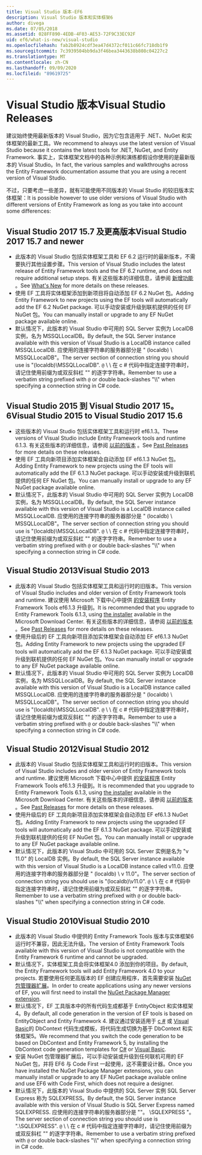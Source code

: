```yaml
---
title: Visual Studio 版本-EF6
description: Visual Studio 版本和实体框架6
author: divega
ms.date: 07/05/2018
ms.assetid: 028FF890-4EDB-4F03-AE53-72F9C33EC92F
uid: ef6/what-is-new/visual-studio
ms.openlocfilehash: fab2b8924cdf3ea47d4372cf011c66fc718db1f9
ms.sourcegitcommit: 7c3939504bb9da3f46bea3443638b808c04227c2
ms.translationtype: MT
ms.contentlocale: zh-CN
ms.lasthandoff: 09/09/2020
ms.locfileid: "89619725"
---
```

# <a name="visual-studio-releases"></a><span data-ttu-id="c3594-103">Visual Studio 版本</span><span class="sxs-lookup"><span data-stu-id="c3594-103">Visual Studio Releases</span></span>

<span data-ttu-id="c3594-104">建议始终使用最新版本的 Visual Studio，因为它包含适用于 .NET、NuGet 和实体框架的最新工具。</span><span class="sxs-lookup"><span data-stu-id="c3594-104">We recommend to always use the latest version of Visual Studio because it contains the latest tools for .NET, NuGet, and Entity Framework.</span></span>
<span data-ttu-id="c3594-105">事实上，实体框架文档中的各种示例和演练都假设你使用的是最新版本的 Visual Studio。</span><span class="sxs-lookup"><span data-stu-id="c3594-105">In fact, the various samples and walkthroughs across the Entity Framework documentation assume that you are using a recent version of Visual Studio.</span></span>

<span data-ttu-id="c3594-106">不过，只要考虑一些差异，就有可能使用不同版本的 Visual Studio 的较旧版本实体框架：</span><span class="sxs-lookup"><span data-stu-id="c3594-106">It is possible however to use older versions of Visual Studio with different versions of Entity Framework as long as you take into account some differences:</span></span>

## <a name="visual-studio-2017-157-and-newer"></a><span data-ttu-id="c3594-107">Visual Studio 2017 15.7 及更高版本</span><span class="sxs-lookup"><span data-stu-id="c3594-107">Visual Studio 2017 15.7 and newer</span></span>

- <span data-ttu-id="c3594-108">此版本的 Visual Studio 包括实体框架工具和 EF 6.2 运行时的最新版本，不需要执行其他设置步骤。</span><span class="sxs-lookup"><span data-stu-id="c3594-108">This version of Visual Studio includes the latest release of Entity Framework tools and the EF 6.2 runtime, and does not require additional setup steps.</span></span>
<span data-ttu-id="c3594-109">有关这些版本的详细信息，请参阅 [新增功能](xref:ef6/what-is-new/index) 。</span><span class="sxs-lookup"><span data-stu-id="c3594-109">See [What's New](xref:ef6/what-is-new/index) for more details on these releases.</span></span>
- <span data-ttu-id="c3594-110">使用 EF 工具将实体框架添加到新项目将自动添加 EF 6.2 NuGet 包。</span><span class="sxs-lookup"><span data-stu-id="c3594-110">Adding Entity Framework to new projects using the EF tools will automatically add the EF 6.2 NuGet package.</span></span>
<span data-ttu-id="c3594-111">可以手动安装或升级到联机提供的任何 EF NuGet 包。</span><span class="sxs-lookup"><span data-stu-id="c3594-111">You can manually install or upgrade to any EF NuGet package available online.</span></span>
- <span data-ttu-id="c3594-112">默认情况下，此版本的 Visual Studio 中可用的 SQL Server 实例为 LocalDB 实例，名为 MSSQLLocalDB。</span><span class="sxs-lookup"><span data-stu-id="c3594-112">By default, the SQL Server instance available with this version of Visual Studio is a LocalDB instance called MSSQLLocalDB.</span></span>
<span data-ttu-id="c3594-113">应使用的连接字符串的服务器部分是 " (localdb) \\ MSSQLLocalDB"。</span><span class="sxs-lookup"><span data-stu-id="c3594-113">The server section of connection string you should use is "(localdb)\\MSSQLLocalDB".</span></span>
<span data-ttu-id="c3594-114">`@` \\ \\ 在 c # 代码中指定连接字符串时，请记住使用前缀为或双反斜杠 "" 的逐字字符串。</span><span class="sxs-lookup"><span data-stu-id="c3594-114">Remember to use a verbatim string prefixed with `@` or double back-slashes "\\\\" when specifying a connection string in C# code.</span></span>  


## <a name="visual-studio-2015-to-visual-studio-2017-156"></a><span data-ttu-id="c3594-115">Visual Studio 2015 到 Visual Studio 2017 15。6</span><span class="sxs-lookup"><span data-stu-id="c3594-115">Visual Studio 2015 to Visual Studio 2017 15.6</span></span>

- <span data-ttu-id="c3594-116">这些版本的 Visual Studio 包括实体框架工具和运行时 ef6.1.3。</span><span class="sxs-lookup"><span data-stu-id="c3594-116">These versions of Visual Studio include Entity Framework tools and runtime 6.1.3.</span></span>
<span data-ttu-id="c3594-117">有关这些版本的详细信息，请参阅 [以前的版本](xref:ef6/what-is-new/past-releases#ef-613) 。</span><span class="sxs-lookup"><span data-stu-id="c3594-117">See [Past Releases](xref:ef6/what-is-new/past-releases#ef-613) for more details on these releases.</span></span>
- <span data-ttu-id="c3594-118">使用 EF 工具向新项目添加实体框架会自动添加 EF ef6.1.3 NuGet 包。</span><span class="sxs-lookup"><span data-stu-id="c3594-118">Adding Entity Framework to new projects using the EF tools will automatically add the EF 6.1.3 NuGet package.</span></span>
<span data-ttu-id="c3594-119">可以手动安装或升级到联机提供的任何 EF NuGet 包。</span><span class="sxs-lookup"><span data-stu-id="c3594-119">You can manually install or upgrade to any EF NuGet package available online.</span></span>
- <span data-ttu-id="c3594-120">默认情况下，此版本的 Visual Studio 中可用的 SQL Server 实例为 LocalDB 实例，名为 MSSQLLocalDB。</span><span class="sxs-lookup"><span data-stu-id="c3594-120">By default, the SQL Server instance available with this version of Visual Studio is a LocalDB instance called MSSQLLocalDB.</span></span>
<span data-ttu-id="c3594-121">应使用的连接字符串的服务器部分是 " (localdb) \\ MSSQLLocalDB"。</span><span class="sxs-lookup"><span data-stu-id="c3594-121">The server section of connection string you should use is "(localdb)\\MSSQLLocalDB".</span></span>
<span data-ttu-id="c3594-122">`@` \\ \\ 在 c # 代码中指定连接字符串时，请记住使用前缀为或双反斜杠 "" 的逐字字符串。</span><span class="sxs-lookup"><span data-stu-id="c3594-122">Remember to use a verbatim string prefixed with `@` or double back-slashes "\\\\" when specifying a connection string in C# code.</span></span>  


## <a name="visual-studio-2013"></a><span data-ttu-id="c3594-123">Visual Studio 2013</span><span class="sxs-lookup"><span data-stu-id="c3594-123">Visual Studio 2013</span></span>
- <span data-ttu-id="c3594-124">此版本的 Visual Studio 包括实体框架工具和运行时的旧版本。</span><span class="sxs-lookup"><span data-stu-id="c3594-124">This version of Visual Studio includes and older version of Entity Framework tools and runtime.</span></span>
<span data-ttu-id="c3594-125">建议使用 Microsoft 下载中心中提供 [的安装程序](https://www.microsoft.com/download/details.aspx?id=40762) Entity Framework Tools ef6.1.3 升级到。</span><span class="sxs-lookup"><span data-stu-id="c3594-125">It is recommended that you upgrade to Entity Framework Tools 6.1.3, using [the installer](https://www.microsoft.com/download/details.aspx?id=40762) available in the Microsoft Download Center.</span></span>
<span data-ttu-id="c3594-126">有关这些版本的详细信息，请参阅 [以前的版本](xref:ef6/what-is-new/past-releases#ef-613) 。</span><span class="sxs-lookup"><span data-stu-id="c3594-126">See [Past Releases](xref:ef6/what-is-new/past-releases#ef-613) for more details on these releases.</span></span>
- <span data-ttu-id="c3594-127">使用升级后的 EF 工具向新项目添加实体框架会自动添加 EF ef6.1.3 NuGet 包。</span><span class="sxs-lookup"><span data-stu-id="c3594-127">Adding Entity Framework to new projects using the upgraded EF tools will automatically add the EF 6.1.3 NuGet package.</span></span>
<span data-ttu-id="c3594-128">可以手动安装或升级到联机提供的任何 EF NuGet 包。</span><span class="sxs-lookup"><span data-stu-id="c3594-128">You can manually install or upgrade to any EF NuGet package available online.</span></span>
- <span data-ttu-id="c3594-129">默认情况下，此版本的 Visual Studio 中可用的 SQL Server 实例为 LocalDB 实例，名为 MSSQLLocalDB。</span><span class="sxs-lookup"><span data-stu-id="c3594-129">By default, the SQL Server instance available with this version of Visual Studio is a LocalDB instance called MSSQLLocalDB.</span></span>
<span data-ttu-id="c3594-130">应使用的连接字符串的服务器部分是 " (localdb) \\ MSSQLLocalDB"。</span><span class="sxs-lookup"><span data-stu-id="c3594-130">The server section of connection string you should use is "(localdb)\\MSSQLLocalDB".</span></span>
<span data-ttu-id="c3594-131">`@` \\ \\ 在 c # 代码中指定连接字符串时，请记住使用前缀为或双反斜杠 "" 的逐字字符串。</span><span class="sxs-lookup"><span data-stu-id="c3594-131">Remember to use a verbatim string prefixed with `@` or double back-slashes "\\\\" when specifying a connection string in C# code.</span></span>  

## <a name="visual-studio-2012"></a><span data-ttu-id="c3594-132">Visual Studio 2012</span><span class="sxs-lookup"><span data-stu-id="c3594-132">Visual Studio 2012</span></span>

- <span data-ttu-id="c3594-133">此版本的 Visual Studio 包括实体框架工具和运行时的旧版本。</span><span class="sxs-lookup"><span data-stu-id="c3594-133">This version of Visual Studio includes and older version of Entity Framework tools and runtime.</span></span>
<span data-ttu-id="c3594-134">建议使用 Microsoft 下载中心中提供 [的安装程序](https://www.microsoft.com/download/details.aspx?id=40762) Entity Framework Tools ef6.1.3 升级到。</span><span class="sxs-lookup"><span data-stu-id="c3594-134">It is recommended that you upgrade to Entity Framework Tools 6.1.3, using [the installer](https://www.microsoft.com/download/details.aspx?id=40762) available in the Microsoft Download Center.</span></span>
<span data-ttu-id="c3594-135">有关这些版本的详细信息，请参阅 [以前的版本](xref:ef6/what-is-new/past-releases#ef-613) 。</span><span class="sxs-lookup"><span data-stu-id="c3594-135">See [Past Releases](xref:ef6/what-is-new/past-releases#ef-613) for more details on these releases.</span></span>
- <span data-ttu-id="c3594-136">使用升级后的 EF 工具向新项目添加实体框架会自动添加 EF ef6.1.3 NuGet 包。</span><span class="sxs-lookup"><span data-stu-id="c3594-136">Adding Entity Framework to new projects using the upgraded EF tools will automatically add the EF 6.1.3 NuGet package.</span></span>
<span data-ttu-id="c3594-137">可以手动安装或升级到联机提供的任何 EF NuGet 包。</span><span class="sxs-lookup"><span data-stu-id="c3594-137">You can manually install or upgrade to any EF NuGet package available online.</span></span>
- <span data-ttu-id="c3594-138">默认情况下，此版本的 Visual Studio 中可用的 SQL Server 实例是名为 "v 11.0" 的 LocalDB 实例。</span><span class="sxs-lookup"><span data-stu-id="c3594-138">By default, the SQL Server instance available with this version of Visual Studio is a LocalDB instance called v11.0.</span></span>
<span data-ttu-id="c3594-139">应使用的连接字符串的服务器部分是 " (localdb) \\ v 11.0"。</span><span class="sxs-lookup"><span data-stu-id="c3594-139">The server section of connection string you should use is "(localdb)\\v11.0".</span></span>
<span data-ttu-id="c3594-140">`@` \\ \\ 在 c # 代码中指定连接字符串时，请记住使用前缀为或双反斜杠 "" 的逐字字符串。</span><span class="sxs-lookup"><span data-stu-id="c3594-140">Remember to use a verbatim string prefixed with `@` or double back-slashes "\\\\" when specifying a connection string in C# code.</span></span>  

## <a name="visual-studio-2010"></a><span data-ttu-id="c3594-141">Visual Studio 2010</span><span class="sxs-lookup"><span data-stu-id="c3594-141">Visual Studio 2010</span></span>

- <span data-ttu-id="c3594-142">此版本的 Visual Studio 中提供的 Entity Framework Tools 版本与实体框架6运行时不兼容，因此无法升级。</span><span class="sxs-lookup"><span data-stu-id="c3594-142">The version of Entity Framework Tools available with this version of Visual Studio is not compatible with the Entity Framework 6 runtime and cannot be upgraded.</span></span>
- <span data-ttu-id="c3594-143">默认情况下，实体框架工具会将实体框架4.0 添加到你的项目。</span><span class="sxs-lookup"><span data-stu-id="c3594-143">By default, the Entity Framework tools will add Entity Framework 4.0 to your projects.</span></span>
<span data-ttu-id="c3594-144">若要使用任何更高版本的 EF 创建应用程序，首先需要安装 [NuGet 包管理器扩展](https://marketplace.visualstudio.com/items?itemName=NuGetTeam.NuGetPackageManager)。</span><span class="sxs-lookup"><span data-stu-id="c3594-144">In order to create applications using any newer versions of EF, you will first need to install the [NuGet Package Manager extension](https://marketplace.visualstudio.com/items?itemName=NuGetTeam.NuGetPackageManager).</span></span>
- <span data-ttu-id="c3594-145">默认情况下，EF 工具版本中的所有代码生成都基于 EntityObject 和实体框架4。</span><span class="sxs-lookup"><span data-stu-id="c3594-145">By default, all code generation in the version of EF tools is based on EntityObject and Entity Framework 4.</span></span>
<span data-ttu-id="c3594-146">建议通过安装适用于 [c #](https://marketplace.visualstudio.com/items?itemName=EntityFrameworkTeam.EF5xDbContextGeneratorforC) 或 [Visual Basic](https://marketplace.visualstudio.com/items?itemName=EntityFrameworkTeam.EF5xDbContextGeneratorforVBNET)的 DbContext 代码生成模板，将代码生成切换为基于 DbContext 和实体框架5。</span><span class="sxs-lookup"><span data-stu-id="c3594-146">We recommend that you switch the code generation to be based on DbContext and Entity Framework 5, by installing the DbContext code generation templates for [C#](https://marketplace.visualstudio.com/items?itemName=EntityFrameworkTeam.EF5xDbContextGeneratorforC) or [Visual Basic](https://marketplace.visualstudio.com/items?itemName=EntityFrameworkTeam.EF5xDbContextGeneratorforVBNET).</span></span>
- <span data-ttu-id="c3594-147">安装 NuGet 包管理器扩展后，可以手动安装或升级到任何联机可用的 EF NuGet 包，并将 EF6 与 Code First 一起使用，这不需要设计器。</span><span class="sxs-lookup"><span data-stu-id="c3594-147">Once you have installed the NuGet Package Manager extensions, you can manually install or upgrade to any EF NuGet package available online and use EF6 with Code First, which does not require a designer.</span></span>
- <span data-ttu-id="c3594-148">默认情况下，此版本的 Visual Studio 中提供的 SQL Server 实例 SQL Server Express 称为 SQLEXPRESS。</span><span class="sxs-lookup"><span data-stu-id="c3594-148">By default, the SQL Server instance available with this version of Visual Studio is SQL Server Express named SQLEXPRESS.</span></span>
<span data-ttu-id="c3594-149">应使用的连接字符串的服务器部分是 ""。 \\SQLEXPRESS "。</span><span class="sxs-lookup"><span data-stu-id="c3594-149">The server section of connection string you should use is ".\\SQLEXPRESS".</span></span>
<span data-ttu-id="c3594-150">`@` \\ \\ 在 c # 代码中指定连接字符串时，请记住使用前缀为或双反斜杠 "" 的逐字字符串。</span><span class="sxs-lookup"><span data-stu-id="c3594-150">Remember to use a verbatim string prefixed with `@` or double back-slashes "\\\\" when specifying a connection string in C# code.</span></span>
